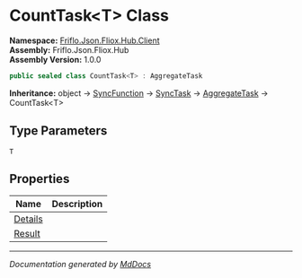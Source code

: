 ﻿<!--  
  <auto-generated>   
    The contents of this file were generated by a tool.  
    Changes to this file may be list if the file is regenerated  
  </auto-generated>   
-->

# CountTask\<T\> Class

**Namespace:** [Friflo.Json.Fliox.Hub.Client](../index.md)  
**Assembly:** Friflo.Json.Fliox.Hub  
**Assembly Version:** 1.0.0

```csharp
public sealed class CountTask<T> : AggregateTask
```

**Inheritance:** object → [SyncFunction](../SyncFunction/index.md) → [SyncTask](../SyncTask/index.md) → [AggregateTask](../AggregateTask/index.md) → CountTask\<T\>

## Type Parameters

`T`

## Properties

| Name                             | Description |
| -------------------------------- | ----------- |
| [Details](properties/Details.md) |             |
| [Result](properties/Result.md)   |             |

___

*Documentation generated by [MdDocs](https://github.com/ap0llo/mddocs)*

